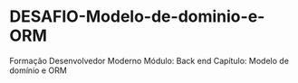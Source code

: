 # DESAFIO-Modelo-de-dominio-e-ORM
Formação Desenvolvedor Moderno Módulo: Back end Capítulo: Modelo de domínio e ORM
